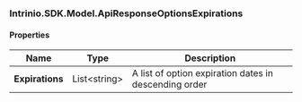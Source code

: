 [//]: # (CLASS:Intrinio.SDK.Model.ApiResponseOptionsExpirations)

[//]: # (KIND:object)

### Intrinio.SDK.Model.ApiResponseOptionsExpirations
#### Properties

[//]: # (START_DEFINITION)

Name | Type | Description
------------ | ------------- | -------------
**Expirations** | List&lt;string&gt; | A list of option expiration dates in descending order &nbsp;

[//]: # (END_DEFINITION)


